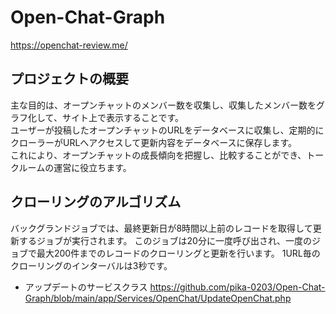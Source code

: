 # Open-Chat-Graph
https://openchat-review.me/

## プロジェクトの概要
主な目的は、オープンチャットのメンバー数を収集し、収集したメンバー数をグラフ化して、サイト上で表示することです。  
ユーザーが投稿したオープンチャットのURLをデータベースに収集し、定期的にクローラーがURLへアクセスして更新内容をデータベースに保存します。  
これにより、オープンチャットの成長傾向を把握し、比較することができ、トークルームの運営に役立ちます。　　

## クローリングのアルゴリズム
バックグランドジョブでは、最終更新日が8時間以上前のレコードを取得して更新するジョブが実行されます。
このジョブは20分に一度呼び出され、一度のジョブで最大200件までのレコードのクローリングと更新を行います。
1URL毎のクローリングのインターバルは3秒です。

* アップデートのサービスクラス
https://github.com/pika-0203/Open-Chat-Graph/blob/main/app/Services/OpenChat/UpdateOpenChat.php
